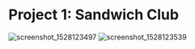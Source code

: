 

# Project 1: Sandwich Club

![screenshot_1528123497](https://user-images.githubusercontent.com/5949433/40924135-8bbd4ffe-67e4-11e8-92be-46c3fe4f210b.png) ![screenshot_1528123539](https://user-images.githubusercontent.com/5949433/40924146-8eb89aec-67e4-11e8-9aed-2655b1c26b22.png)



